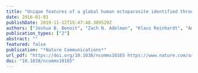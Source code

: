 ```yaml
---
title: "Unique features of a global human ectoparasite identified through sequencing of the bed bug genome"
date: 2016-01-01
publishDate: 2019-11-12T15:47:40.309529Z
authors: ["Joshua B. Benoit", "Zach N. Adelman", "Klaus Reinhardt", "Amanda Dolan", "Monica Poelchau", "Emily C. Jennings", "Elise M. Szuter", "Richard W. Hagan", "Hemant Gujar", "Jayendra Nath Shukla", "Fang Zhu", "M. Mohan", "David R. Nelson", "Andrew J. Rosendale", "Christian Derst", "Valentina Resnik", "Sebastian Wernig", "Pamela Menegazzi", "Christian Wegener", "Nicolai Peschel", "Jacob M. Hendershot", "Wolfgang Blenau", "Reinhard Predel", "Paul R. Johnston", "Panagiotis Ioannidis", "Robert M. Waterhouse", "Ralf Nauen", "Corinna Schorn", "Mark-Christoph Ott", "Frank Maiwald", "J. Spencer Johnston", "Ameya D. Gondhalekar", "Michael E. Scharf", "Brittany F. Peterson", "Kapil R. Raje", "Benjamin A. Hottel", "David Armisén", "Antonin Jean Johan Crumière", "Peter Nagui Refki", "Maria Emilia Santos", "Essia Sghaier", "Sèverine Viala", "Abderrahman Khila", "Seung-Joon Ahn", "Christopher Childers", "Chien-Yueh Lee", "Han Lin", "Daniel S. T. Hughes", "Elizabeth J. Duncan", "Shwetha C. Murali", "Jiaxin Qu", "Shannon Dugan", "Sandra L. Lee", "Hsu Chao", "Huyen Dinh", "Yi Han", "Harshavardhan Doddapaneni", "Kim C. Worley", "Donna M. Muzny", "David Wheeler", "Kristen A. Panfilio", "Iris M. Vargas Jentzsch", "Edward L. Vargo", "Warren Booth", "Markus Friedrich", "Matthew T. Weirauch", "Michelle A. E. Anderson", "Jeffery W. Jones", "Omprakash Mittapalli", "Chaoyang Zhao", "Jing-Jiang Zhou", "Jay D. Evans", "Geoffrey M. Attardo", "Hugh M. Robertson", "Evgeny M. Zdobnov", "Jose M. C. Ribeiro", "Richard A. Gibbs", "John H. Werren", "Subba R. Palli", "Coby Schal", "Stephen Richards"]
publication_types: ["2"]
abstract: ""
featured: false
publication: "*Nature Communications*"
url_pdf: "https://doi.org/10.1038/ncomms10165 https://www.nature.com/articles/ncomms10165.pdf"
doi: "10.1038/ncomms10165"
---
```


